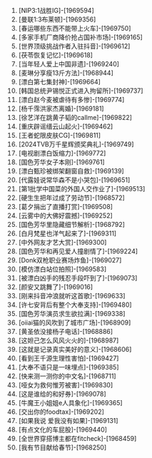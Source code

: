 
1. [NIP3:1战胜IG]-[1969594]
1. [曼联1:3布莱顿]-[1969356]
1. [春运哪些东西不能带上火车]-[1969750]
1. [多家手机厂商降价抢占国补市场]-[1969165]
1. [世界顶级挑战作者入驻抖音]-[1969612]
1. [茯苓恢复记忆]-[1969618]
1. [当年轻人爱上中国非遗]-[1969240]
1. [麦琳分享瘦13斤方法]-[1968944]
1. [漂白第七集封神]-[1969664]
1. [韩国总统尹锡悦正式进入拘留所]-[1969737]
1. [漂白赵今麦被虐待有多惨]-[1969774]
1. [杨千霈洪家杰离婚]-[1969181]
1. [徐艺洋在跳黄子韬的callme]-[1969822]
1. [重庆辟谣缙云山起火]-[1969462]
1. [王者蛇限皮肤CG]-[1969811]
1. [2024TVB万千星辉颁奖典礼]-[1969749]
1. [电视剧漂白饭缩力]-[1969772]
1. [国色芳华女子本刚]-[1969761]
1. [漂白甄珍被绑架翻窗自救]-[1969139]
1. [代露娃说常华森不是小哭包]-[1969651]
1. [第1批学中国菜的外国人交作业了]-[1969513]
1. [硬生生把年过成了劳动节]-[1968572]
1. [葛夕捐出了直播打赏]-[1969508]
1. [云雾中的大佛好震撼]-[1969252]
1. [国色芳华里隐藏细节解析]-[1968792]
1. [白月梵星也洋气起来了]-[1969311]
1. [中外网友才艺大赏]-[1969300]
1. [国色芳华和再见爱人撞剧情了]-[1969224]
1. [Donk双枪职业赛场炸鱼]-[1969027]
1. [模仿漂白站位拍照]-[1969583]
1. [被漂白凶手的残忍手段吓到了]-[1969073]
1. [颜安又跳舞了]-[1969016]
1. [刚来抖音冲浪就听这首歌]-[1969633]
1. [许七安背后有整个大奉支持]-[1969480]
1. [国色芳华演员求生欲拉满]-[1969338]
1. [oiiai猫的风吹到了城市广场]-[1968909]
1. [黄圣依没接杨子电话]-[1968886]
1. [这妲己怎么风风火火的]-[1968987]
1. [这就是记录真实美好的意义]-[1968606]
1. [看到王千源生理性害怕]-[1969427]
1. [大奉不语只是一味埋点]-[1969385]
1. [快来测一测你的中文名]-[1968711]
1. [哑女为救何惟芳被害]-[1969830]
1. [这是谁给的和好券]-[1969078]
1. [牛魔王小姐姐e人具象化]-[1969365]
1. [交出你的foodtax]-[1969202]
1. [如果我说 爱我没有如果]-[1969131]
1. [有点文化的车屁股]-[1969440]
1. [全世界穿搭博主都在fitcheck]-[1968459]
1. [我有节目献给春节]-[1968250]